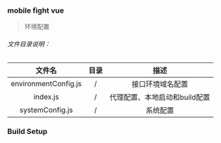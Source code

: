 ### mobile fight vue

> 环境配置

###### 文件目录说明：

| 文件名 | 目录 | 描述 |
|:------:|:----------:|:------------:|
| environmentConfig.js    | / | 接口环境域名配置 |
| index.js      | / | 代理配置、本地启动和build配置 |
| systemConfig.js| / | 系统配置 |

### Build Setup

